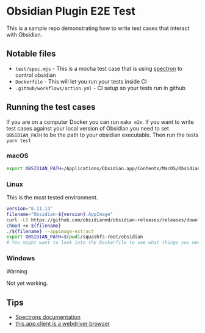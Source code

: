 # Obsidian Plugin E2E Test

This is a sample repo demonstrating how to write test cases that interact with Obsidian.

## Notable files

- `test/spec.mjs` - This is a mocha test case that is using [spectron](https://www.electronjs.org/spectron) to control obsidian
- `Dockerfile` - This will let you run your tests inside CI
- `.github/workflows/action.yml` - CI setup so your tests run in github

## Running the test cases

If you are on a computer Docker you can run `make e2e`. If you want to write test cases against your local version of Obsidian you need to set `OBSIDIAN_PATH` to be the path to your obsidian executable. Then run the tests `yarn test`

### macOS

```bash
export OBSIDIAN_PATH=/Applications/Obsidian.app/Contents/MacOS/Obsidian
```

### Linux

This is the most tested environment.

```bash
version="0.11.13"
filename="Obsidian-${version}.AppImage"
curl -LO https://github.com/obsidianmd/obsidian-releases/releases/download/v${version}/${filename}
chmod +x ${filename}
./${filename} --appimage-extract
export OBSIDIAN_PATH=$(pwd)/squashfs-root/obsidian
# You might want to look into the Dockerfile to see what things you need to apt-install to get obsidian to run
```

### Windows

> [!WARNING]
> Not yet working.

## Tips

- [Spectrons documentation](https://github.com/electron-userland/spectron)
- [this.app.client is a webdriver browser](https://webdriver.io/docs/api/browser/$)

